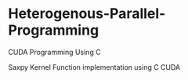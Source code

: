 # Heterogenous-Parallel-Programming
CUDA Programming Using C

Saxpy Kernel Function implementation using C CUDA
